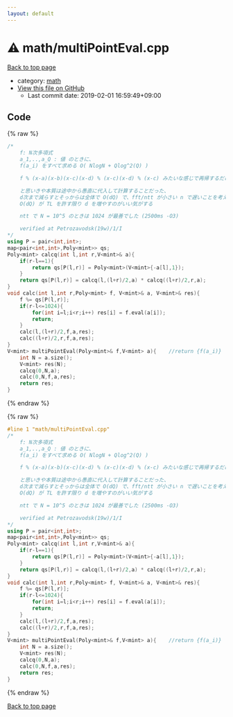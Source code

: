 ```yaml
---
layout: default
---
```


<!-- mathjax config similar to math.stackexchange -->
<script type="text/javascript" async
  src="https://cdnjs.cloudflare.com/ajax/libs/mathjax/2.7.5/MathJax.js?config=TeX-MML-AM_CHTML">
</script>
<script type="text/x-mathjax-config">
  MathJax.Hub.Config({
    TeX: { equationNumbers: { autoNumber: "AMS" }},
    tex2jax: {
      inlineMath: [ ['$','$'] ],
      processEscapes: true
    },
    "HTML-CSS": { matchFontHeight: false },
    displayAlign: "left",
    displayIndent: "2em"
  });
</script>

<script type="text/javascript" src="https://cdnjs.cloudflare.com/ajax/libs/jquery/3.4.1/jquery.min.js"></script>
<script src="https://cdn.jsdelivr.net/npm/jquery-balloon-js@1.1.2/jquery.balloon.min.js" integrity="sha256-ZEYs9VrgAeNuPvs15E39OsyOJaIkXEEt10fzxJ20+2I=" crossorigin="anonymous"></script>
<script type="text/javascript" src="../../assets/js/copy-button.js"></script>
<link rel="stylesheet" href="../../assets/css/copy-button.css" />


# :warning: math/multiPointEval.cpp

<a href="../../index.html">Back to top page</a>

* category: <a href="../../index.html#7e676e9e663beb40fd133f5ee24487c2">math</a>
* <a href="{{ site.github.repository_url }}/blob/master/math/multiPointEval.cpp">View this file on GitHub</a>
    - Last commit date: 2019-02-01 16:59:49+09:00




## Code

<a id="unbundled"></a>
{% raw %}
```cpp
/*
    f: N次多項式
    a_1,..,a_Q : 値 のときに、
    f(a_i) をすべて求める O( NlogN + Qlog^2(Q) )

    f % (x-a)(x-b)(x-c)(x-d) % (x-c)(x-d) % (x-c) みたいな感じで再帰するだけ

    と思いきや本質は途中から愚直に代入して計算することだった、
    d次まで減らすとそっからは全体で O(dQ) で、fft/ntt が小さい n で遅いことを考えると
    O(dQ) が TL を許す限り d を増やすのがいい気がする

    ntt で N = 10^5 のときは 1024 が最善でした (2500ms -O3)

    verified at Petrozavodsk(19w)/1/I
*/
using P = pair<int,int>;
map<pair<int,int>,Poly<mint>> qs;
Poly<mint> calcq(int l,int r,V<mint>& a){
	if(r-l==1){
		return qs[P(l,r)] = Poly<mint>(V<mint>{-a[l],1});
	}
	return qs[P(l,r)] = calcq(l,(l+r)/2,a) * calcq((l+r)/2,r,a);
}
void calc(int l,int r,Poly<mint> f, V<mint>& a, V<mint>& res){
	f %= qs[P(l,r)];
	if(r-l<=1024){
		for(int i=l;i<r;i++) res[i] = f.eval(a[i]);
		return;
	}
	calc(l,(l+r)/2,f,a,res);
	calc((l+r)/2,r,f,a,res);
}
V<mint> multiPointEval(Poly<mint>& f,V<mint> a){    //return {f(a_i)}
    int N = a.size();
	V<mint> res(N);
	calcq(0,N,a);
	calc(0,N,f,a,res);
	return res;
}
```
{% endraw %}

<a id="bundled"></a>
{% raw %}
```cpp
#line 1 "math/multiPointEval.cpp"
/*
    f: N次多項式
    a_1,..,a_Q : 値 のときに、
    f(a_i) をすべて求める O( NlogN + Qlog^2(Q) )

    f % (x-a)(x-b)(x-c)(x-d) % (x-c)(x-d) % (x-c) みたいな感じで再帰するだけ

    と思いきや本質は途中から愚直に代入して計算することだった、
    d次まで減らすとそっからは全体で O(dQ) で、fft/ntt が小さい n で遅いことを考えると
    O(dQ) が TL を許す限り d を増やすのがいい気がする

    ntt で N = 10^5 のときは 1024 が最善でした (2500ms -O3)

    verified at Petrozavodsk(19w)/1/I
*/
using P = pair<int,int>;
map<pair<int,int>,Poly<mint>> qs;
Poly<mint> calcq(int l,int r,V<mint>& a){
	if(r-l==1){
		return qs[P(l,r)] = Poly<mint>(V<mint>{-a[l],1});
	}
	return qs[P(l,r)] = calcq(l,(l+r)/2,a) * calcq((l+r)/2,r,a);
}
void calc(int l,int r,Poly<mint> f, V<mint>& a, V<mint>& res){
	f %= qs[P(l,r)];
	if(r-l<=1024){
		for(int i=l;i<r;i++) res[i] = f.eval(a[i]);
		return;
	}
	calc(l,(l+r)/2,f,a,res);
	calc((l+r)/2,r,f,a,res);
}
V<mint> multiPointEval(Poly<mint>& f,V<mint> a){    //return {f(a_i)}
    int N = a.size();
	V<mint> res(N);
	calcq(0,N,a);
	calc(0,N,f,a,res);
	return res;
}

```
{% endraw %}

<a href="../../index.html">Back to top page</a>

